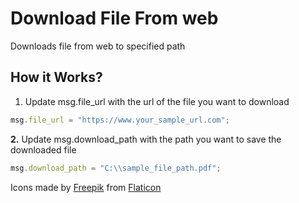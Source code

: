 
# Download File From web
Downloads file from web to specified path

## How it Works?
1. Update msg.file_url with the url of the file you want to download

```js
msg.file_url = "https://www.your_sample_url.com";
```

**2.** Update msg.download_path with the path you want to save the downloaded file

```js
msg.download_path = "C:\\sample_file_path.pdf";
```

Icons made by [Freepik](https://www.freepik.com) from [Flaticon](https://www.flaticon.com/)
